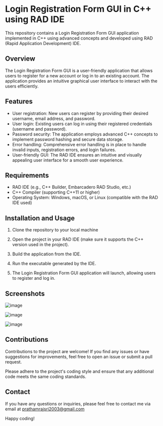# Login Registration Form GUI in C++ using RAD IDE

This repository contains a Login Registration Form GUI application implemented in C++ using advanced concepts and developed using RAD (Rapid Application Development) IDE.

## Overview

The Login Registration Form GUI is a user-friendly application that allows users to register for a new account or log in to an existing account. The application provides an intuitive graphical user interface to interact with the users efficiently.

## Features

- User registration: New users can register by providing their desired username, email address, and password.
- User login: Existing users can log in using their registered credentials (username and password).
- Password security: The application employs advanced C++ concepts to implement password hashing and secure data storage.
- Error handling: Comprehensive error handling is in place to handle invalid inputs, registration errors, and login failures.
- User-friendly GUI: The RAD IDE ensures an intuitive and visually appealing user interface for a smooth user experience.

## Requirements

- RAD IDE (e.g., C++ Builder, Embarcadero RAD Studio, etc.)
- C++ Compiler (supporting C++11 or higher)
- Operating System: Windows, macOS, or Linux (compatible with the RAD IDE used)

## Installation and Usage

1. Clone the repository to your local machine

2. Open the project in your RAD IDE (make sure it supports the C++ version used in the project).

3. Build the application from the IDE.

4. Run the executable generated by the IDE.

5. The Login Registration Form GUI application will launch, allowing users to register and log in.

## Screenshots
![image](https://github.com/noobcoder007-exe/LoginRegistrationForm/assets/117106015/087506a8-f92a-4c15-854c-0827edada0a9)

![image](https://github.com/noobcoder007-exe/LoginRegistrationForm/assets/117106015/bf24d6e0-b282-439b-b11a-7dc44fb8cf51)

![image](https://github.com/noobcoder007-exe/LoginRegistrationForm/assets/117106015/88473bec-4006-4254-85db-97424794fd94)

## Contributions

Contributions to the project are welcome! If you find any issues or have suggestions for improvements, feel free to open an issue or submit a pull request.

Please adhere to the project's coding style and ensure that any additional code meets the same coding standards.

## Contact

If you have any questions or inquiries, please feel free to contact me via email at prathamrajsri2003@gmail.com

Happy coding!
